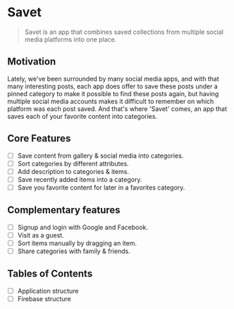 # Savet

> Savet is an app that combines saved collections from multiple social media platforms into one place.

## Motivation

Lately, we've been surrounded by many social media apps, and with that many interesting posts, each app does offer to save these posts under a pinned category to make it possible to find these posts again, but having multiple social media accounts makes it difficult to remember on which platform was each post saved. And that's where 'Savet' comes, an app that saves each of your favorite content into categories.

## Core Features

* [ ] Save content from gallery & social media into categories.
* [ ] Sort categories by different attributes.
* [ ] Add description to categories & items.
* [ ] Save recently added items into a category.
* [ ] Save you favorite content for later in a favorites category.

## Complementary features

* [ ] Signup and login with Google and Facebook.
* [ ] Visit as a guest.
* [ ] Sort items manually by dragging an item.
* [ ] Share categories with family & friends.

## Tables of Contents

* [ ] Application structure
* [ ] Firebase structure

